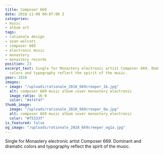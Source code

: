 ```yaml
---
title: Composer 669
date: 2018-11-09 00:07:00 Z
categories:
- music
- album art
tags:
- rationale design
- sean wolcott
- composer 669
- electronic music
- monastery
- monastery records
position: 23
excerpt_text: Single for Monastery electronic artist Composer 669. Dominant and dramatic
  colors and typography reflect the spirit of the music.
year: 2018
images:
- image: "/uploads/rationale_2018_669creeper_1b.jpg"
  alt: composer 669 music album cover monastery electronic
  image_ratio: 16-9
  color: "#4f4f4f"
thumb_image:
  image: "/uploads/rationale_2018_669creeper_0a.jpg"
  alt: composer 669 music album cover monastery electronic
  color: "#f5333f"
is_featured: false
og_image: "/uploads/rationale_2018_669creeper_og1a.jpg"
---
```


Single for Monastery electronic artist Composer 669. Dominant and dramatic colors and typography reflect the spirit of the music.